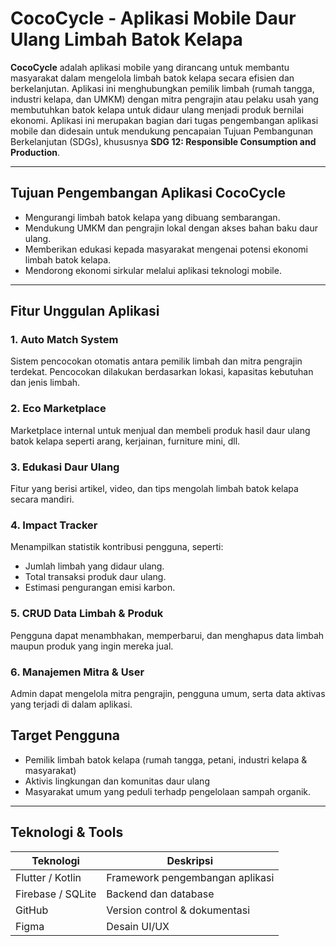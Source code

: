 # CocoCycle - Aplikasi Mobile Daur Ulang Limbah Batok Kelapa

**CocoCycle** adalah aplikasi mobile yang dirancang untuk membantu masyarakat dalam mengelola limbah batok kelapa secara efisien dan berkelanjutan. Aplikasi ini menghubungkan pemilik limbah (rumah tangga, industri kelapa, dan UMKM) dengan mitra pengrajin atau pelaku usah yang membutuhkan batok kelapa untuk didaur ulang menjadi produk bernilai ekonomi.
Aplikasi ini merupakan bagian dari tugas pengembangan aplikasi mobile dan didesain untuk mendukung pencapaian Tujuan Pembangunan Berkelanjutan (SDGs), khususnya **SDG 12: Responsible Consumption and Production**.

___

## Tujuan Pengembangan Aplikasi CocoCycle
- Mengurangi limbah batok kelapa yang dibuang sembarangan.
- Mendukung UMKM dan pengrajin lokal dengan akses bahan baku daur ulang.
- Memberikan edukasi kepada masyarakat mengenai potensi ekonomi limbah batok kelapa.
- Mendorong ekonomi sirkular melalui aplikasi teknologi mobile.

___

 ## Fitur Unggulan Aplikasi

  ### 1. Auto Match System
   Sistem pencocokan otomatis antara pemilik limbah dan mitra pengrajin terdekat.     Pencocokan dilakukan berdasarkan lokasi, kapasitas kebutuhan dan jenis limbah.
  ### 2. Eco Marketplace
   Marketplace internal untuk menjual dan membeli produk hasil daur ulang batok kelapa seperti arang, kerjainan, furniture mini, dll.
  ### 3. Edukasi Daur Ulang
  Fitur yang berisi artikel, video, dan tips mengolah limbah batok kelapa secara mandiri.
  ### 4. Impact Tracker
  Menampilkan statistik kontribusi pengguna, seperti:
  - Jumlah limbah yang didaur ulang.
  - Total transaksi produk daur ulang.
  - Estimasi pengurangan emisi karbon.
  ### 5. CRUD Data Limbah & Produk
  Pengguna dapat menambhakan, memperbarui, dan menghapus data limbah maupun produk yang ingin mereka jual.
  ### 6. Manajemen Mitra & User
  Admin dapat mengelola mitra pengrajin, pengguna umum, serta data aktivas yang terjadi di dalam aplikasi.

  ## Target Pengguna
  - Pemilik limbah batok kelapa (rumah tangga, petani, industri kelapa & masyarakat)
  - Aktivis lingkungan dan komunitas daur ulang
  - Masyarakat umum yang peduli terhadp pengelolaan sampah organik.

___

## Teknologi & Tools

| Teknologi         | Deskripsi                          |
|------------------|------------------------------------|
| Flutter / Kotlin | Framework pengembangan aplikasi    |
| Firebase / SQLite| Backend dan database                |
| GitHub           | Version control & dokumentasi      |
| Figma            | Desain UI/UX                       |
  


